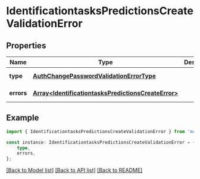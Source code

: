 # IdentificationtasksPredictionsCreateValidationError


## Properties

Name | Type | Description | Notes
------------ | ------------- | ------------- | -------------
**type** | [**AuthChangePasswordValidationErrorType**](AuthChangePasswordValidationErrorType.md) |  | [default to undefined]
**errors** | [**Array&lt;IdentificationtasksPredictionsCreateError&gt;**](IdentificationtasksPredictionsCreateError.md) |  | [default to undefined]

## Example

```typescript
import { IdentificationtasksPredictionsCreateValidationError } from 'mosquito-alert';

const instance: IdentificationtasksPredictionsCreateValidationError = {
    type,
    errors,
};
```

[[Back to Model list]](../README.md#documentation-for-models) [[Back to API list]](../README.md#documentation-for-api-endpoints) [[Back to README]](../README.md)

